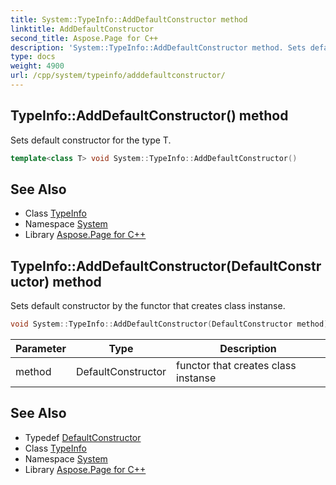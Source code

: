 ```yaml
---
title: System::TypeInfo::AddDefaultConstructor method
linktitle: AddDefaultConstructor
second_title: Aspose.Page for C++
description: 'System::TypeInfo::AddDefaultConstructor method. Sets default constructor for the type T in C++.'
type: docs
weight: 4900
url: /cpp/system/typeinfo/adddefaultconstructor/
---
```

## TypeInfo::AddDefaultConstructor() method


Sets default constructor for the type T.

```cpp
template<class T> void System::TypeInfo::AddDefaultConstructor()
```

## See Also

* Class [TypeInfo](../)
* Namespace [System](../../)
* Library [Aspose.Page for C++](../../../)
## TypeInfo::AddDefaultConstructor(DefaultConstructor) method


Sets default constructor by the functor that creates class instanse.

```cpp
void System::TypeInfo::AddDefaultConstructor(DefaultConstructor method)
```


| Parameter | Type | Description |
| --- | --- | --- |
| method | DefaultConstructor | functor that creates class instanse |

## See Also

* Typedef [DefaultConstructor](../defaultconstructor/)
* Class [TypeInfo](../)
* Namespace [System](../../)
* Library [Aspose.Page for C++](../../../)
